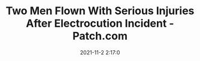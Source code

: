 ---
"title": "Two Men Flown With Serious Injuries After Electrocution Incident - Patch.com"
"date": "2021-11-2 2:17:0"
"feed_name": "GOOGLENEWSCONSTRUCTION"
"feed_website": "https://news.google.com/search?q=construction%2Bincident&hl=en-US&gl=US&ceid=US:en"
"feed_rss": "https://news.google.com/rss/search?q=construction%2Bincident&hl=en-US&gl=US&ceid=US:en"
"link": "https://patch.com/new-hampshire/salem-nh/two-men-flown-serious-injuries-after-electrocution-incident"
"source": "{'href': 'https://patch.com', 'title': 'Patch.com'}"
"file": "_posts/2021-1-1-cd8605370474b38bbb36f81a612098f2a3a085ef.md"
"accident": "1"
"drilling": "0"
"dead": "2"
"injured": "0"
"arrested": "0"
"place": "unknown place"
"where": "unknown site"
"causes": "unknown"
"place_uri": "unknown place"
---